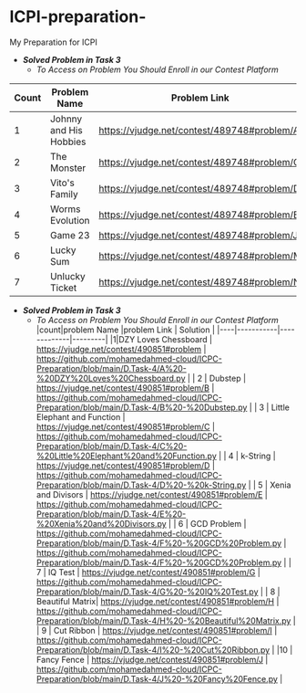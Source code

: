# ICPI-preparation-
My Preparation for ICPI

- ***Solved Problem in Task 3***
  - *To Access on Problem You Should Enroll in our Contest Platform*


| Count|Problem Name | Problem Link |
| -------- |-------------|---------------|
| 1 |  Johnny and His Hobbies | https://vjudge.net/contest/489748#problem/A |
| 2 | The Monster  |   https://vjudge.net/contest/489748#problem/C |
| 3 | Vito's Family | https://vjudge.net/contest/489748#problem/D |
| 4 |  Worms Evolution | https://vjudge.net/contest/489748#problem/E |
| 5 |  Game 23 | https://vjudge.net/contest/489748#problem/J  |
| 6 | Lucky Sum | https://vjudge.net/contest/489748#problem/M |
| 7 | Unlucky Ticket | https://vjudge.net/contest/489748#problem/N |

- ***Solved Problem in Task 3***
  - *To Access on Problem You Should Enroll in our Contest Platform*
|count|problem Name |problem Link | Solution |
|----|-----------|-------------|---------|
|1|DZY Loves Chessboard | https://vjudge.net/contest/490851#problem | https://github.com/mohamedahmed-cloud/ICPC-Preparation/blob/main/D.Task-4/A%20-%20DZY%20Loves%20Chessboard.py |
| 2 | Dubstep | https://vjudge.net/contest/490851#problem/B | https://github.com/mohamedahmed-cloud/ICPC-Preparation/blob/main/D.Task-4/B%20-%20Dubstep.py |
| 3 | Little Elephant and Function | https://vjudge.net/contest/490851#problem/C | https://github.com/mohamedahmed-cloud/ICPC-Preparation/blob/main/D.Task-4/C%20-%20Little%20Elephant%20and%20Function.py |
| 4 |  k-String | https://vjudge.net/contest/490851#problem/D | https://github.com/mohamedahmed-cloud/ICPC-Preparation/blob/main/D.Task-4/D%20-%20k-String.py |
| 5 | Xenia and Divisors | https://vjudge.net/contest/490851#problem/E | https://github.com/mohamedahmed-cloud/ICPC-Preparation/blob/main/D.Task-4/E%20-%20Xenia%20and%20Divisors.py |
| 6 | GCD Problem | https://github.com/mohamedahmed-cloud/ICPC-Preparation/blob/main/D.Task-4/F%20-%20GCD%20Problem.py | https://github.com/mohamedahmed-cloud/ICPC-Preparation/blob/main/D.Task-4/F%20-%20GCD%20Problem.py | 
| 7 | IQ Test | https://vjudge.net/contest/490851#problem/G | https://github.com/mohamedahmed-cloud/ICPC-Preparation/blob/main/D.Task-4/G%20-%20IQ%20Test.py |
| 8 | Beautiful Matrix| https://vjudge.net/contest/490851#problem/H | https://github.com/mohamedahmed-cloud/ICPC-Preparation/blob/main/D.Task-4/H%20-%20Beautiful%20Matrix.py | 
| 9 | Cut Ribbon | https://vjudge.net/contest/490851#problem/I | https://github.com/mohamedahmed-cloud/ICPC-Preparation/blob/main/D.Task-4/I%20-%20Cut%20Ribbon.py |
|10 | Fancy Fence | https://vjudge.net/contest/490851#problem/J | https://github.com/mohamedahmed-cloud/ICPC-Preparation/blob/main/D.Task-4/J%20-%20Fancy%20Fence.py |

